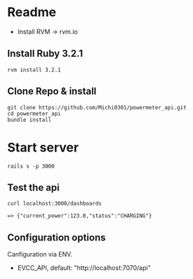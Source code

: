 # Readme

- Install RVM -> rvm.io

## Install Ruby 3.2.1
```
rvm install 3.2.1
```

## Clone Repo & install
```
git clone https://github.com/Michi0301/powermeter_api.git
cd powermeter_api
bundle install
```

# Start server
```
rails s -p 3000
```

## Test the api
```
curl localhost:3000/dashboards
```

```
=> {"current_power":123.0,"status":"CHARGING"}
```

## Configuration options
Canfiguration via ENV.

- EVCC_API, default: "http://localhost:7070/api"
